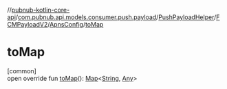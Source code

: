 //[pubnub-kotlin-core-api](../../../../../index.md)/[com.pubnub.api.models.consumer.push.payload](../../../index.md)/[PushPayloadHelper](../../index.md)/[FCMPayloadV2](../index.md)/[ApnsConfig](index.md)/[toMap](to-map.md)

# toMap

[common]\
open override fun [toMap](to-map.md)(): [Map](https://kotlinlang.org/api/latest/jvm/stdlib/kotlin-stdlib/kotlin.collections/-map/index.html)&lt;[String](https://kotlinlang.org/api/latest/jvm/stdlib/kotlin-stdlib/kotlin/-string/index.html), [Any](https://kotlinlang.org/api/latest/jvm/stdlib/kotlin-stdlib/kotlin/-any/index.html)&gt;
